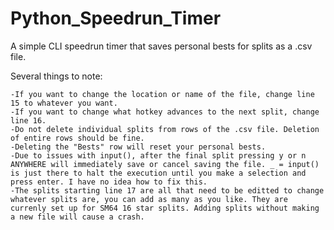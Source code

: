# Python_Speedrun_Timer

A simple CLI speedrun timer that saves personal bests for splits as a .csv file.

Several things to note:

    -If you want to change the location or name of the file, change line 15 to whatever you want.
    -If you want to change what hotkey advances to the next split, change line 16.
    -Do not delete individual splits from rows of the .csv file. Deletion of entire rows should be fine.
    -Deleting the "Bests" row will reset your personal bests.
    -Due to issues with input(), after the final split pressing y or n ANYWHERE will immediately save or cancel saving the file. _ = input() is just there to halt the execution until you make a selection and press enter. I have no idea how to fix this.
    -The splits starting line 17 are all that need to be editted to change whatever splits are, you can add as many as you like. They are currenly set up for SM64 16 star splits. Adding splits without making a new file will cause a crash.
